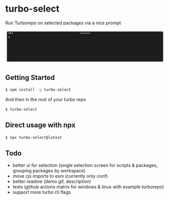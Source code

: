 # turbo-select

Run Turborepo on selected packages via a nice prompt

<p align="center"><img src="/assets/demo.gif?raw=true"/></p>

## Getting Started

```bash
$ npm install -g turbo-select
```

And then in the root of your turbo repo

```bash
$ turbo-select
```

## Direct usage with npx
```bash
$ npx turbo-select@latest
```


## Todo
- better ui for selection (single selection screen for scripts & packages, grouping packages by workspace)
- move cjs imports to esm (currently only conf)
- better readme (demo gif, description)
- tests (github actions matrix for windows & linux with example turborepo)
- support more turbo cli flags
